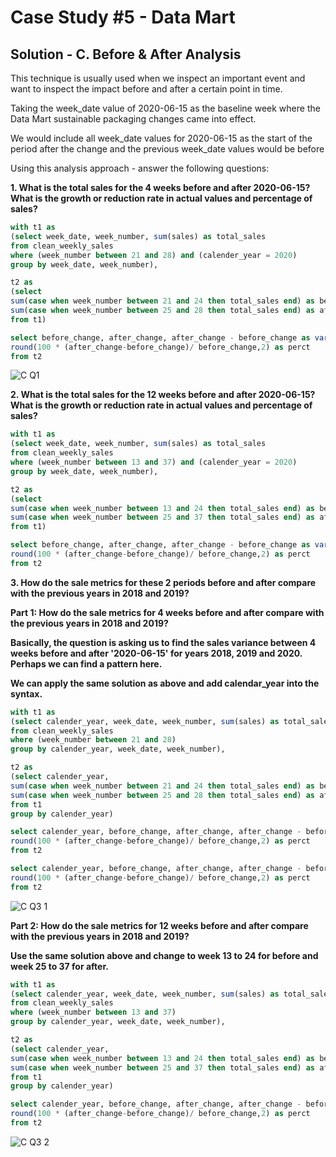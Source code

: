 # Case Study #5 - Data Mart

## Solution - C. Before & After Analysis

This technique is usually used when we inspect an important event and want to inspect the impact before and after a certain point in time.

Taking the week_date value of 2020-06-15 as the baseline week where the Data Mart sustainable packaging changes came into effect.

We would include all week_date values for 2020-06-15 as the start of the period after the change and the previous week_date values would be before

Using this analysis approach - answer the following questions:

**1. What is the total sales for the 4 weeks before and after 2020-06-15? What is the growth or reduction rate in actual values and percentage of sales?**

```` sql
with t1 as 
(select week_date, week_number, sum(sales) as total_sales
from clean_weekly_sales
where (week_number between 21 and 28) and (calender_year = 2020)
group by week_date, week_number),

t2 as 
(select 
sum(case when week_number between 21 and 24 then total_sales end) as before_change,
sum(case when week_number between 25 and 28 then total_sales end) as after_change
from t1)

select before_change, after_change, after_change - before_change as variance,
round(100 * (after_change-before_change)/ before_change,2) as perct
from t2
````
![C Q1](https://user-images.githubusercontent.com/98659820/159335906-9cbe14ab-08ba-4331-97a1-857f16e51c44.PNG)

**2. What is the total sales for the 12 weeks before and after 2020-06-15? What is the growth or reduction rate in actual values and percentage of sales?**

```` sql
with t1 as 
(select week_date, week_number, sum(sales) as total_sales
from clean_weekly_sales
where (week_number between 13 and 37) and (calender_year = 2020)
group by week_date, week_number),

t2 as 
(select 
sum(case when week_number between 13 and 24 then total_sales end) as before_change,
sum(case when week_number between 25 and 37 then total_sales end) as after_change
from t1)

select before_change, after_change, after_change - before_change as variance,
round(100 * (after_change-before_change)/ before_change,2) as perct
from t2

````
**3. How do the sale metrics for these 2 periods before and after compare with the previous years in 2018 and 2019?**

**Part 1: How do the sale metrics for 4 weeks before and after compare with the previous years in 2018 and 2019?**

**Basically, the question is asking us to find the sales variance between 4 weeks before and after '2020-06-15' for years 2018, 2019 and 2020. Perhaps we can find a pattern here.**

**We can apply the same solution as above and add calendar_year into the syntax.**

```` sql
with t1 as 
(select calender_year, week_date, week_number, sum(sales) as total_sales
from clean_weekly_sales
where (week_number between 21 and 28) 
group by calender_year, week_date, week_number),

t2 as 
(select calender_year,
sum(case when week_number between 21 and 24 then total_sales end) as before_change,
sum(case when week_number between 25 and 28 then total_sales end) as after_change
from t1
group by calender_year)

select calender_year, before_change, after_change, after_change - before_change as variance,
round(100 * (after_change-before_change)/ before_change,2) as perct
from t2

select calender_year, before_change, after_change, after_change - before_change as variance,
round(100 * (after_change-before_change)/ before_change,2) as perct
from t2
````
![C Q3 1](https://user-images.githubusercontent.com/98659820/159339111-d951d7dd-1bbd-45f9-a6db-e0a325559d98.PNG)

**Part 2: How do the sale metrics for 12 weeks before and after compare with the previous years in 2018 and 2019?**

**Use the same solution above and change to week 13 to 24 for before and week 25 to 37 for after.**

```` sql
with t1 as 
(select calender_year, week_date, week_number, sum(sales) as total_sales
from clean_weekly_sales
where (week_number between 13 and 37) 
group by calender_year, week_date, week_number),

t2 as 
(select calender_year,
sum(case when week_number between 13 and 24 then total_sales end) as before_change,
sum(case when week_number between 25 and 37 then total_sales end) as after_change
from t1
group by calender_year)

select calender_year, before_change, after_change, after_change - before_change as variance,
round(100 * (after_change-before_change)/ before_change,2) as perct
from t2
````

![C Q3 2](https://user-images.githubusercontent.com/98659820/159339357-b7daa664-6cbe-4198-a82f-ee8298065101.PNG)







